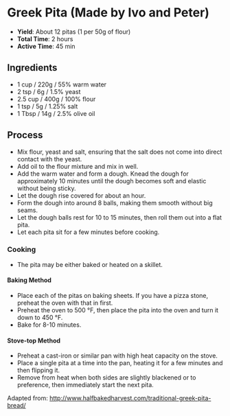 Greek Pita (Made by Ivo and Peter)
==========

* **Yield**: About 12 pitas (1 per 50g of flour)
* **Total Time**: 2 hours
* **Active Time**: 45 min

## Ingredients

* 1 cup / 220g / 55% warm water
* 2 tsp / 6g / 1.5% yeast
* 2.5 cup / 400g / 100% flour
* 1 tsp / 5g / 1.25% salt
* 1 Tbsp / 14g / 2.5% olive oil

## Process

* Mix flour, yeast and salt, ensuring that the salt does not come into direct
  contact with the yeast.
* Add oil to the flour mixture and mix in well.
* Add the warm water and form a dough. Knead the dough for approximately 10 minutes
  until the dough becomes soft and elastic without being sticky.
* Let the dough rise covered for about an hour.
* Form the dough into around 8 balls, making them smooth without big seams.
* Let the dough balls rest for 10 to 15 minutes, then roll them out into
  a flat pita.
* Let each pita sit for a few minutes before cooking.

### Cooking

* The pita may be either baked or heated on a skillet.

#### Baking Method

* Place each of the pitas on baking sheets. If you have a pizza stone, preheat the oven with that
  in first.
* Preheat the oven to 500 °F, then place the pita into the oven and turn it down to 450 °F.
* Bake for 8-10 minutes.

#### Stove-top Method

* Preheat a cast-iron or similar pan with high heat capacity on the stove.
* Place a single pita at a time into the pan, heating it for a few minutes and then flipping
  it.
* Remove from heat when both sides are slightly blackened or to preference, then immediately
  start the next pita.

Adapted from: http://www.halfbakedharvest.com/traditional-greek-pita-bread/
